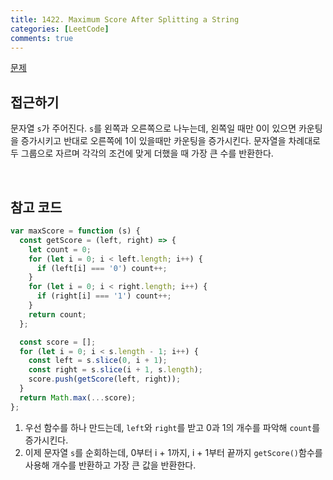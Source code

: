 ```yaml
---
title: 1422. Maximum Score After Splitting a String
categories: [LeetCode]
comments: true
---
```


[문제](https://leetcode.com/problems/maximum-score-after-splitting-a-string/)

## 접근하기

문자열 `s`가 주어진다. `s`를 왼쪽과 오른쪽으로 나누는데, 왼쪽일 때만 0이 있으면 카운팅을 증가시키고 반대로 오른쪽에 1이 있을때만 카운팅을 증가시킨다.
문자열을 차례대로 두 그룹으로 자르며 각각의 조건에 맞게 더했을 때 가장 큰 수를 반환한다.

<br>

## 참고 코드

```js
var maxScore = function (s) {
  const getScore = (left, right) => {
    let count = 0;
    for (let i = 0; i < left.length; i++) {
      if (left[i] === '0') count++;
    }
    for (let i = 0; i < right.length; i++) {
      if (right[i] === '1') count++;
    }
    return count;
  };

  const score = [];
  for (let i = 0; i < s.length - 1; i++) {
    const left = s.slice(0, i + 1);
    const right = s.slice(i + 1, s.length);
    score.push(getScore(left, right));
  }
  return Math.max(...score);
};
```

1. 우선 함수를 하나 만드는데, `left`와 `right`를 받고 0과 1의 개수를 파악해 `count`를 증가시킨다.
2. 이제 문자열 `s`를 순회하는데, 0부터 i + 1까지, i + 1부터 끝까지 `getScore()`함수를 사용해 개수를 반환하고 가장 큰 값을 반환한다.

